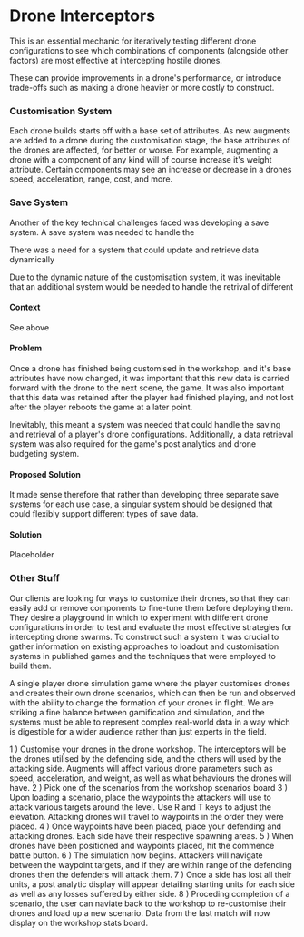 # Drone Interceptors


<p>This is an essential mechanic for iteratively testing different drone configurations to see which combinations of components (alongside other factors) are most effective 
        at intercepting hostile drones.</p>

These can provide improvements in a drone's performance, or
introduce trade-offs such as making a drone heavier or more costly to construct.

### Customisation System
Each drone builds starts off with a base set of attributes. As new augments are added
to a drone during the customisation stage, the base attributes of the drones are affected,
for better or worse. For example, augmenting a drone with a component of any kind will of
course increase it's weight attribute. Certain components may see an increase or decrease
in a drones speed, acceleration, range, cost, and more.


### Save System
Another of the key technical challenges faced was developing a save system. A save
system was needed to handle the

There was a need for a system that could update and retrieve data dynamically 

Due to the dynamic nature of the customisation system, it was inevitable that an
additional system would be needed to handle the retrival of different 



#### Context
See above

#### Problem
Once a drone has finished being customised in the workshop, and it's base attributes have
now changed, it was important that this new data is carried forward with the drone to the
next scene, the game. It was also important that this data was retained after the player
had finished playing, and not lost after the player reboots the game at a later point. 

Inevitably, this meant a system was needed that could handle the saving and retrieval of 
a player's drone configurations. Additionally, a data retrieval system was also required 
for the game's post analytics and drone budgeting system.

#### Proposed Solution
It made sense therefore that rather than developing three separate save systems for each 
use case, a singular system should be designed that could flexibly support different types
of save data. 

#### Solution 
Placeholder




### Other Stuff

Our clients are looking for ways to customize their drones, so that they can easily add or 
remove components to fine-tune them before deploying them. They desire a playground in which 
to experiment with different drone configurations in order to test and evaluate the most 
effective strategies for intercepting drone swarms. To construct such a system it was crucial 
to gather information on existing approaches to loadout and customisation systems in published
games and the techniques that were employed to build them.


A single player drone simulation game where the player customises drones and creates their own
drone scenarios, which can then be run and observed with the ability to change the formation of 
your drones in flight. We are striking a fine balance between gamification and simulation, and
the systems must be able to represent complex real-world data in a way which is digestible for 
a wider audience rather than just experts in the field.


1 ) Customise your drones in the drone workshop. The interceptors will be the drones utilised by
the defending side, and the others will used by the attacking side. Augments will affect various
drone parameters such as speed, acceleration, and weight, as well as what behaviours the drones 
will have.
2 ) Pick one of the scenarios from the workshop scenarios board
3 ) Upon loading a scenario, place the waypoints the attackers will use to attack various targets
around the level. Use R and T keys to adjust the elevation. Attacking drones will travel to
waypoints in the order they were placed.
4 ) Once waypoints have been placed, place your defending and attacking drones. Each side have
their respective spawning areas.
5 ) When drones have been positioned and waypoints placed, hit the commence battle button.
6 ) The simulation now begins. Attackers will navigate between the waypoint targets, and if they
are within range of the defending drones then the defenders will attack them.
7 ) Once a side has lost all their units, a post analytic display will appear detailing starting
units for each side as well as any losses suffered by either side.
8 ) Proceding completion of a scenario, the user can naviate back to the workshop to re-customise
their drones and load up a new scenario. Data from the last match will now display on the 
workshop stats board.